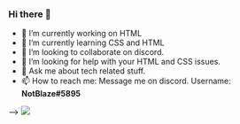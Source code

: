 ### Hi there 👋



- 🔭 I’m currently working on HTML
- 🌱 I’m currently learning CSS and HTML
- 👯 I’m looking to collaborate on discord.
- 🤔 I’m looking for help with your HTML and CSS issues.
- 💬 Ask me about tech related stuff.
- 📫 How to reach me: Message me on discord. Username: **NotBlaze#5895**


-->
<img src="[![NotBlazee's github stats](https://github-readme-stats.vercel.app/apiNotBlazee)](https://github.com/NotBlazee/github-readme-stats)">
